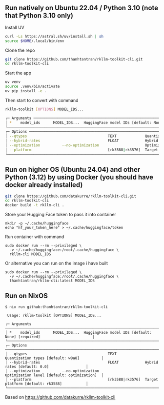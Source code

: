 ## Run natively on Ubuntu 22.04 / Python 3.10 (note that Python 3.10 only)

Install UV
```bash
curl -Ls https://astral.sh/uv/install.sh | sh
source $HOME/.local/bin/env
```

Clone the repo
```bash
git clone https://github.com/thanhtantran/rkllm-toolkit-cli.git
cd rkllm-toolkit-cli
```

Start the app
```bash
uv venv
source .venv/bin/activate
uv pip install -e .
```

Then start to convert with command
```bash
rkllm-toolkit [OPTIONS] MODEL_IDS...

╭─ Arguments ───────────────────────────────────────────────────────────────────────────────────────────────╮
│ *    model_ids      MODEL_IDS...  HuggingFace model IDs [default: None] [required]                        │
╰───────────────────────────────────────────────────────────────────────────────────────────────────────────╯
╭─ Options ─────────────────────────────────────────────────────────────────────────────────────────────────╮
│ --qtypes                                     TEXT             Quantization types [default: w8a8]          │
│ --hybrid-rates                               FLOAT            Hybrid rates [default: 0.0]                 │
│ --optimization          --no-optimization                     Optimization level [default: optimization]  │
│ --platform                                   [rk3588|rk3576]  Target platform [default: rk3588]           │
╰───────────────────────────────────────────────────────────────────────────────────────────────────────────╯
```

## Run on higher OS (Ubuntu 24.04) and other Python (3.12) by using Docker (you should have docker already installed)

```bash
git clone https://github.com/datakurre/rkllm-toolkit-cli.git
cd rkllm-toolkit-cli
docker build -t rkllm-cli .
```

Store your Hugging Face token to pass it into container
```
mkdir -p ~/.cache/huggingface
echo "hf_your_token_here" > ~/.cache/huggingface/token
```

Run container with command
```
sudo docker run --rm --privileged \
  -v ~/.cache/huggingface:/root/.cache/huggingface \
  rkllm-cli MODEL_IDS
```
Or alternative you can run on the image i have built
```
sudo docker run --rm --privileged \
  -v ~/.cache/huggingface:/root/.cache/huggingface \
  thanhtantran/rkllm-cli:latest MODEL_IDS
```

## Run on NixOS
```console
$ nix run github:thanhtantran/rkllm-toolkit-cli

 Usage: rkllm-toolkit [OPTIONS] MODEL_IDS...

╭─ Arguments ───────────────────────────────────────────────────────────────────────────────────────────────╮
│ *    model_ids      MODEL_IDS...  HuggingFace model IDs [default: None] [required]                        │
╰───────────────────────────────────────────────────────────────────────────────────────────────────────────╯
╭─ Options ─────────────────────────────────────────────────────────────────────────────────────────────────╮
│ --qtypes                                     TEXT             Quantization types [default: w8a8]          │
│ --hybrid-rates                               FLOAT            Hybrid rates [default: 0.0]                 │
│ --optimization          --no-optimization                     Optimization level [default: optimization]  │
│ --platform                                   [rk3588|rk3576]  Target platform [default: rk3588]           │
╰───────────────────────────────────────────────────────────────────────────────────────────────────────────╯
```

Based on https://github.com/datakurre/rkllm-toolkit-cli
